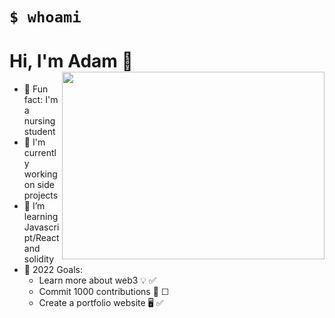# `$ whoami` 

# Hi, I'm Adam 👋  <img align="right" width='420' height='300' src="https://github-readme-stats.vercel.app/api/top-langs/?username=adambenaceur&layout=compact">

- 🧠 Fun fact: I'm a nursing student
- 🔨 I'm currently working on side projects
- 🌱 I’m learning Javascript/React and solidity 
- 🎯 2022 Goals: 
   - Learn more about web3 💡 ✅ 
   - Commit 1000 contributions 💪 ☐
   - Create a portfolio website 🖥️ ✅ 







